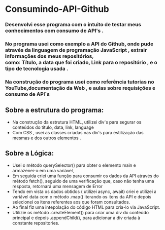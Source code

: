 # Consumindo-API-Github

### Desenvolvi esse programa com o intuito de testar meus conhecimentos com consumo de API's .

### No programa usei como exemplo a API do Github, onde pude através da linguagem de programação JavaScript , extrair informações dos meus repositórios,<br>como: Título, a data que foi criado, Link para o repositório , e o tipo de tecnologia usada .

### Na construção do programa usei como referência tutorias no YouTube,documentação da Web , e aulas sobre requisições e consumo de API´s 

## Sobre a estrutura do programa:
- Na construção da estrutura HTML, utilizei div's para segurar os conteúdos do título, data, link, language
- Com CSS , usei as classes criadas nas div's para estilização das mesmas e dos outros elementos .

## Sobre a Lógica:
- Usei o método querySelector() para obter o elemento main e armazenei-o em uma variável,
- Em seguida criei uma função para consumir os dados da API através do método fetch(), seguido de uma verificação que, caso não tenha uma resposta, retornará uma mensagem de Error
- Tendo em vista os dados obtidos ( utilizei async, await)  criei e utilizei a variável data com o método .map() iterando os itens da API e depois selecionei os itens referentes aos que foram consultados.
- Ao final fiz uma intepolação do código HTML para cria-lo via JavaScript.
- Utilizie os método .createElement() para criar uma div do conteúdo principal e depois .appendChild(), para adicionar a div criada à constante repositories.

 
